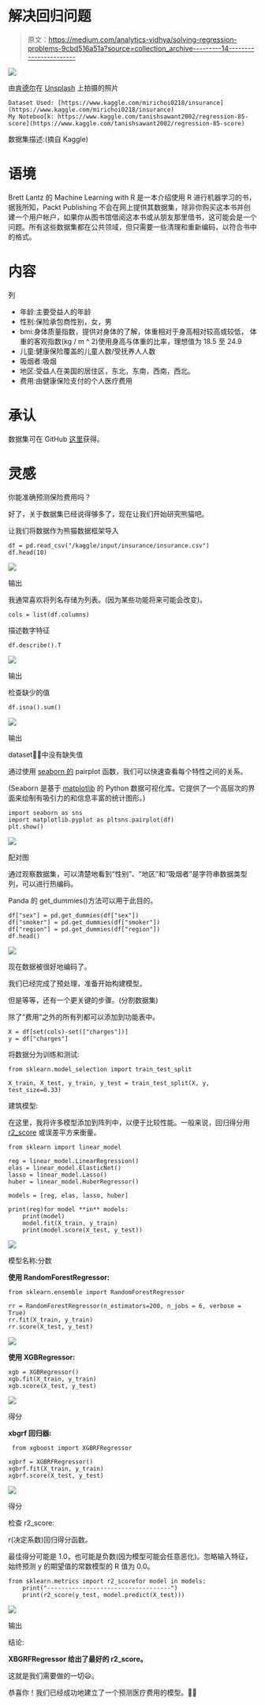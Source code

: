 # 解决回归问题

> 原文：<https://medium.com/analytics-vidhya/solving-regression-problems-9cbd516a51a?source=collection_archive---------14----------------------->

![](img/a3c12037d484432767f29a4918ef3ea6.png)

由[肯德尔](https://unsplash.com/@hikendal?utm_source=medium&utm_medium=referral)在 [Unsplash](https://unsplash.com?utm_source=medium&utm_medium=referral) 上拍摄的照片

```
Dataset Used: [https://www.kaggle.com/mirichoi0218/insurance](https://www.kaggle.com/mirichoi0218/insurance)
My Noteboo[k: https://www.kaggle.com/tanishsawant2002/regression-85-score](https://www.kaggle.com/tanishsawant2002/regression-85-score)
```

数据集描述:(摘自 Kaggle)

# 语境

Brett Lantz 的 Machine Learning with R 是一本介绍使用 R 进行机器学习的书，据我所知，Packt Publishing 不会在网上提供其数据集，除非你购买这本书并创建一个用户帐户，如果你从图书馆借阅这本书或从朋友那里借书，这可能会是一个问题。所有这些数据集都在公共领域，但只需要一些清理和重新编码，以符合书中的格式。

# 内容

列

*   年龄:主要受益人的年龄
*   性别:保险承包商性别，女，男
*   bmi:身体质量指数，提供对身体的了解，体重相对于身高相对较高或较低，
    体重的客观指数(kg / m ^ 2)使用身高与体重的比率，理想值为 18.5 至 24.9
*   儿童:健康保险覆盖的儿童人数/受抚养人人数
*   吸烟者:吸烟
*   地区:受益人在美国的居住区，东北，东南，西南，西北。
*   费用:由健康保险支付的个人医疗费用

# 承认

数据集可在 GitHub [这里](https://github.com/stedy/Machine-Learning-with-R-datasets)获得。

# 灵感

你能准确预测保险费用吗？

好了，关于数据集已经说得够多了，现在让我们开始研究熊猫吧。

让我们将数据作为熊猫数据框架导入

```
df = pd.read_csv("/kaggle/input/insurance/insurance.csv")
df.head(10) 
```

![](img/e7bd1339f20f52389d55f78cc556fa2b.png)

输出

我通常喜欢将列名存储为列表。(因为某些功能将来可能会改变)。

```
cols = list(df.columns)
```

描述数字特征

```
df.describe().T
```

![](img/fc1bf6c2812ce31b7159c494b325d0d9.png)

输出

检查缺少的值

```
df.isna().sum()
```

![](img/756bb2c8cefe2f36efa7dd855cb2ca02.png)

输出

dataset🥳🥳中没有缺失值

通过使用 [seaborn 的](https://seaborn.pydata.org/) pairplot 函数，我们可以快速查看每个特性之间的关系。

(Seaborn 是基于 [matplotlib](https://matplotlib.org/) 的 Python 数据可视化库。它提供了一个高层次的界面来绘制有吸引力的和信息丰富的统计图形。)

```
import seaborn as sns
import matplotlib.pyplot as pltsns.pairplot(df)
plt.show()
```

![](img/6de86f202474f9b1ff39b8f741c9cc3a.png)

配对图

通过观察数据集，可以清楚地看到“性别”、“地区”和“吸烟者”是字符串数据类型列，可以进行热编码。

Panda 的 get_dummies()方法可以用于此目的。

```
df["sex"] = pd.get_dummies(df["sex"])
df["smoker"] = pd.get_dummies(df["smoker"])
df["region"] = pd.get_dummies(df["region"])
df.head()
```

![](img/5610843533f20791f2d35a563171f490.png)

现在数据被很好地编码了。

我们已经完成了预处理，准备开始构建模型。

但是等等，还有一个更关键的步骤。(分割数据集)

除了“费用”之外的所有列都可以添加到功能表中。

```
X = df[set(cols)-set(["charges"])]
y = df["charges"]
```

将数据分为训练和测试:

```
from sklearn.model_selection import train_test_split

X_train, X_test, y_train, y_test = train_test_split(X, y, test_size=0.33)
```

建筑模型:

在这里，我将许多模型添加到阵列中，以便于比较性能。一般来说，回归得分用 [r2_score](https://scikit-learn.org/stable/modules/generated/sklearn.metrics.r2_score.html) 或误差平方来衡量。

```
from sklearn import linear_model

reg = linear_model.LinearRegression()
elas = linear_model.ElasticNet()
lasso = linear_model.Lasso()
huber = linear_model.HuberRegressor()

models = [reg, elas, lasso, huber]

print(reg)for model **in** models:
    print(model)
    model.fit(X_train, y_train)
    print(model.score(X_test, y_test))
```

![](img/787d54d9b0199c2b32c0458f78f12093.png)

模型名称:分数

**使用 RandomForestRegressor:**

```
from sklearn.ensemble import RandomForestRegressor

rr = RandomForestRegressor(n_estimators=200, n_jobs = 6, verbose = True)
rr.fit(X_train, y_train)
rr.score(X_test, y_test)
```

![](img/b6e15f34b0c3cddd689fc44cc3e83048.png)

**使用 XGBRegressor:**

```
xgb = XGBRegressor()
xgb.fit(X_train, y_train)
xgb.score(X_test, y_test)
```

![](img/e0f405dac06714994adcefb670d7db42.png)

得分

**xbgrf 回归器:**

```
 from xgboost import XGBRFRegressor

xgbrf = XGBRFRegressor()
xgbrf.fit(X_train, y_train)
xgbrf.score(X_test, y_test)
```

![](img/4bac16df918b5d36e68a5c5093ca7665.png)

得分

检查 r2_score:

r(决定系数)回归得分函数。

最佳得分可能是 1.0，也可能是负数(因为模型可能会任意恶化)。忽略输入特征，始终预测 y 的期望值的常数模型的 R 值为 0.0。

```
from sklearn.metrics import r2_scorefor model in models:
    print("-----------------------------------")
    print(r2_score(y_test, model.predict(X_test)))
```

![](img/912215f55bbd83507be3e47e5ce41322.png)

输出

结论:

**XBGRFRegressor 给出了最好的 r2_score。**

这就是我们需要做的一切😃。

恭喜你！我们已经成功地建立了一个预测医疗费用的模型。🎉🎊